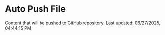 # Auto Push File

Content that will be pushed to GitHub repository.
Last updated: 06/27/2025, 04:44:15 PM
